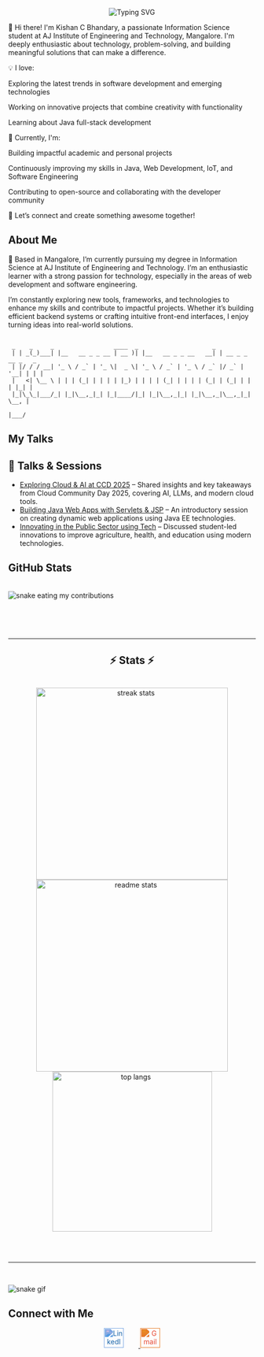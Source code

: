 <p align="center">
  <img src="https://readme-typing-svg.herokuapp.com?font=Fira+Code&weight=500&size=30&pause=1000&center=true&vCenter=true&color=00A8E8&width=500&lines=Hi+I'm+Kishan+C+Bhandary" alt="Typing SVG" />
</p

👋 Hi there!
I'm Kishan C Bhandary, a passionate Information Science student at AJ Institute of Engineering and Technology, Mangalore. I'm deeply enthusiastic about technology, problem-solving, and building meaningful solutions that can make a difference.

💡 I love:

Exploring the latest trends in software development and emerging technologies

Working on innovative projects that combine creativity with functionality

Learning about  Java full-stack development

🚀 Currently, I'm:

Building impactful academic and personal projects

Continuously improving my skills in Java, Web Development, IoT, and Software Engineering

Contributing to open-source and collaborating with the developer community

🔗 Let’s connect and create something awesome together!




## About Me

📍 Based in Mangalore, I’m currently pursuing my degree in Information Science at AJ Institute of Engineering and Technology. I’m an enthusiastic learner with a strong passion for technology, especially in the areas of web development and software engineering.

I’m constantly exploring new tools, frameworks, and technologies to enhance my skills and contribute to impactful projects. Whether it’s building efficient backend systems or crafting intuitive front-end interfaces, I enjoy turning ideas into real-world solutions.



```

 _    _     _                 ____  _                     _                  
 | | _(_)___| |__   __ _ _ __ | __ )| |__   __ _ _ __   __| | __ _ _ __ _   _ 
 | |/ / / __| '_ \ / _` | '_ \|  _ \| '_ \ / _` | '_ \ / _` |/ _` | '__| | | |
 |   <| \__ \ | | | (_| | | | | |_) | | | | (_| | | | | (_| | (_| | |  | |_| |
 |_|\_\_|___/_| |_|\__,_|_| |_|____/|_| |_|\__,_|_| |_|\__,_|\__,_|_|   \__, |
                                                                        |___/ 
```

## My Talks

## 🎤 Talks & Sessions

- [Exploring Cloud & AI at CCD 2025](https://www.linkedin.com/posts/kishanbhandary_cloud-community-day-ccd2025-activity-1234567890123456789/) – Shared insights and key takeaways from Cloud Community Day 2025, covering AI, LLMs, and modern cloud tools.
- [Building Java Web Apps with Servlets & JSP](#) – An introductory session on creating dynamic web applications using Java EE technologies.
- [Innovating in the Public Sector using Tech](#) – Discussed student-led innovations to improve agriculture, health, and education using modern technologies.


## GitHub Stats

 
<br>
<img alt="snake eating my contributions" src="https://raw.githubusercontent.com/kishanBhandary/kishanBhandary/output/github-contribution-grid-snake.svg" />

<br/><br/><br/>
</div>

<hr/>

<h2 align="center">⚡ Stats ⚡</h2>
<br>
<div align="center">
  <img width="390" src="https://github-readme-streak-stats-salesp07.vercel.app/?user=kishanBhandary&count_private=true&theme=react&border_radius=10" alt="streak stats"/>
  <img width="390" src="https://github-readme-stats.vercel.app/api?username=kishanBhandary&count_private=true&show_icons=true&theme=react&rank_icon=github&border_radius=10" alt="readme stats" />
  <br/>
  <img width="325" align="center" src="https://github-readme-stats.vercel.app/api/top-langs/?username=kishanBhandary&hide=HTML&langs_count=8&layout=compact&theme=react&border_radius=10&size_weight=0.5&count_weight=0.5&exclude_repo=github-readme-stats" alt="top langs" />
</div>

<br/><br/>

<hr/>

<br/>

![snake gif](https://raw.githubusercontent.com/kishanBhandary/kishanBhandary/output/github-contribution-grid-snake.gif)






## Connect with Me

<p align="center">
  <a href="https://www.linkedin.com/in/kishan-c-bhandary-476375297/?originalSubdomain=in" target="_blank">
    <img height="40" style="margin-right:30px; filter: invert(21%) sepia(96%) saturate(1069%) hue-rotate(185deg) brightness(94%) contrast(88%);" src="https://cdn.jsdelivr.net/npm/simple-icons@v9/icons/linkedin.svg" alt="LinkedIn" />
  </a>

  
  <a href="mailto:kishanbhandary0@gmail.com" target="_blank">
    <img height="40" style="filter: invert(29%) sepia(91%) saturate(2385%) hue-rotate(345deg) brightness(95%) contrast(90%);" src="https://cdn.jsdelivr.net/npm/simple-icons@v9/icons/gmail.svg" alt="Gmail" />
  </a>
</p>


